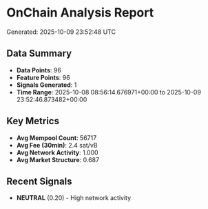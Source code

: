 # OnChain Analysis Report
Generated: 2025-10-09 23:52:48 UTC

## Data Summary
- **Data Points**: 96
- **Feature Points**: 96
- **Signals Generated**: 1
- **Time Range**: 2025-10-08 08:56:14.676971+00:00 to 2025-10-09 23:52:46.873482+00:00

## Key Metrics
- **Avg Mempool Count**: 56717
- **Avg Fee (30min)**: 2.4 sat/vB
- **Avg Network Activity**: 1.000
- **Avg Market Structure**: 0.687

## Recent Signals
- **NEUTRAL** (0.20) - High network activity
